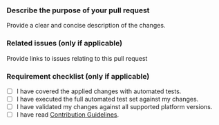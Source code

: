 ### Describe the purpose of your pull request

Provide a clear and concise description of the changes.

### Related issues (only if applicable)

Provide links to issues relating to this pull request

### Requirement checklist (only if applicable)

- [ ] I have covered the applied changes with automated tests.
- [ ] I have executed the full automated test set against my changes.
- [ ] I have validated my changes against all supported platform versions.
- [ ] I have read [Contribution Guidelines](CONTRIBUTING.md).
